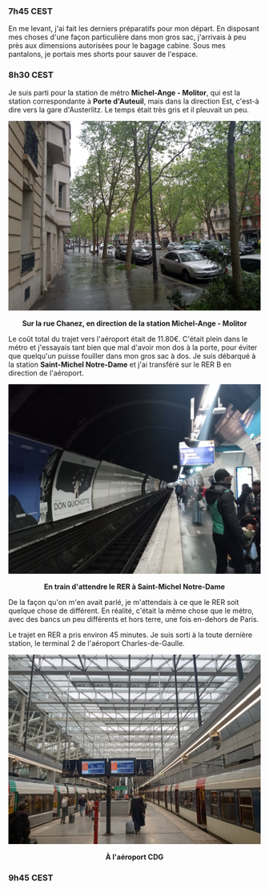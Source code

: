 ### 7h45 CEST
En me levant, j'ai fait les derniers préparatifs pour mon départ. En disposant mes choses d'une façon particulière dans mon gros sac, j'arrivais à peu près aux dimensions autorisées pour le bagage cabine. Sous mes pantalons, je portais mes shorts pour sauver de l'espace.

### 8h30 CEST
Je suis parti pour la station de métro **Michel-Ange - Molitor**, qui est la station correspondante à **Porte d'Auteuil**, mais dans la direction Est, c'est-à dire vers la gare d'Austerlitz. Le temps était très gris et il pleuvait un peu.

![Rue Chanez](/assets/2024/04/20240430_europe/chanez.jpg)
<p align="center"><b>Sur la rue Chanez, en direction de la station Michel-Ange - Molitor</b></p>

Le coût total du trajet vers l'aéroport était de 11.80€. C'était plein dans le métro et j'essayais tant bien que mal d'avoir mon dos à la porte, pour éviter que quelqu'un puisse fouiller dans mon gros sac à dos. Je suis débarqué à la station **Saint-Michel Notre-Dame** et j'ai transféré sur le RER B en direction de l'aéroport. 

![RER B à Saint-Michel Notre-Dame](/assets/2024/04/20240430_europe/rer_b.jpg)
<p align="center"><b>En train d'attendre le RER à Saint-Michel Notre-Dame</b></p>

De la façon qu'on m'en avait parlé, je m'attendais à ce que le RER soit quelque chose de différent. En réalité, c'était la même chose que le métro, avec des bancs un peu différents et hors terre, une fois en-dehors de Paris.

Le trajet en RER a pris environ 45 minutes. Je suis sorti à la toute dernière station, le terminal 2 de l'aéroport Charles-de-Gaulle.

![CDG](/assets/2024/04/20240430_europe/cdg.jpg)
<p align="center"><b>À l'aéroport CDG</b></p>

### 9h45 CEST

